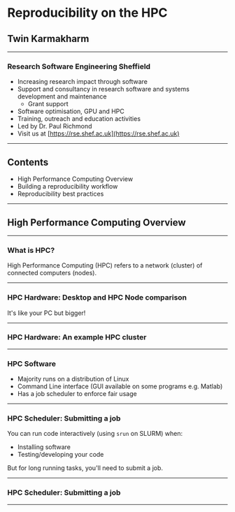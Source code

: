 # Reproducibility on the HPC

## Twin Karmakharm

---
<!-- .slide: data-background="assets/img/rse-logo.svg" -->
<!-- .slide: data-background-opacity="0.2" -->

### Research Software Engineering Sheffield

* Increasing research impact through software
* Support and consultancy in research software and systems development and maintenance
    * Grant support
* Software optimisation, GPU and HPC
* Training, outreach and education activities
* Led by Dr. Paul Richmond
* Visit us at [https://rse.shef.ac.uk](https://rse.shef.ac.uk)

---

## Contents

* High Performance Computing Overview
* Building a reproducibility workflow
* Reproducibility best practices


---

## High Performance Computing Overview

---

### What is HPC?

High Performance Computing (HPC) refers to a network (cluster) of connected computers (nodes).

---

### HPC Hardware: Desktop and HPC Node comparison

It's like your PC but bigger!

<object type="image/svg+xml" data="assets/img/desktop-hpc.svg" style="height: auto;">
<param id="layer2" class="fragment" />
<param id="layer3" class="fragment" />
<param id="layer4" class="fragment" />
</object>

---

### HPC Hardware: An example HPC cluster

<object type="image/svg+xml" data="assets/img/hpc-overview.svg" style="width: 70%;height: auto;">
<param id="layer2" class="fragment fade-in-then-out" data-fragment-index="1"/>
<param id="layer3" class="fragment fade-in-then-out" data-fragment-index="2"/>
<param id="layer4" class="fragment fade-in-then-out" data-fragment-index="3"/>
<param id="layer5" class="fragment fade-in-then-out" data-fragment-index="4"/>
<param id="layer6" class="fragment fade-in-then-out" data-fragment-index="5"/>
</object>

---

### HPC Software

* Majority runs on a distribution of Linux <!-- .element: class="fragment" data-fragment-index="1" -->
* Command Line interface (GUI available on some programs e.g. Matlab) <!-- .element: class="fragment" data-fragment-index="2" -->
* Has a job scheduler to enforce fair usage <!-- .element: class="fragment" data-fragment-index="3" -->

<object type="image/svg+xml" data="assets/img/hpc-software.svg" style="width: 70%;height: auto;">
<param id="layer1" class="fragment" data-fragment-index="1"/>
<param id="layer2" class="fragment" data-fragment-index="2"/>
<param id="layer3" class="fragment" data-fragment-index="3"/>
</object>


---
### HPC Scheduler: Submitting a job

You can run code interactively (using `srun` on SLURM) when:
* Installing software
* Testing/developing your code

But for long running tasks, you'll need to submit a job.

---

### HPC Scheduler: Submitting a job

<object type="image/svg+xml" data="assets/img/scheduler-cycle.svg" style="width: 70%;height: auto;">
<param id="layer2" class="fragment" />
<param id="layer3" class="fragment" />
<param id="layer4" class="fragment" />
<param id="layer5" class="fragment" />
</object>


---
